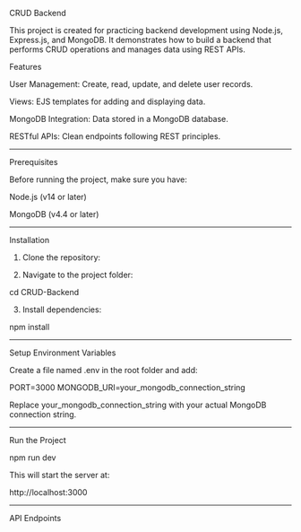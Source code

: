 CRUD Backend

This project is created for practicing backend development using Node.js, Express.js, and MongoDB.
It demonstrates how to build a backend that performs CRUD operations and manages data using REST APIs.

Features

User Management: Create, read, update, and delete user records.

Views: EJS templates for adding and displaying data.

MongoDB Integration: Data stored in a MongoDB database.

RESTful APIs: Clean endpoints following REST principles.



---

Prerequisites

Before running the project, make sure you have:

Node.js (v14 or later)

MongoDB (v4.4 or later)



---

Installation

1. Clone the repository:



2. Navigate to the project folder:

cd CRUD-Backend

3. Install dependencies:

npm install


---

Setup Environment Variables

Create a file named .env in the root folder and add:

PORT=3000
MONGODB_URI=your_mongodb_connection_string

Replace your_mongodb_connection_string with your actual MongoDB connection string.


---

Run the Project

npm run dev

This will start the server at:

http://localhost:3000


---

API Endpoints
